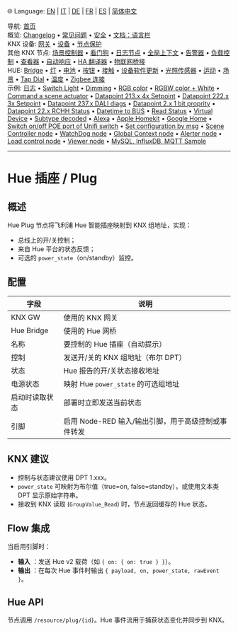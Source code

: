 🌐 Language: [EN](https://supergiovane.github.io/node-red-contrib-knx-ultimate/wiki/HUE%20Plug) | [IT](https://supergiovane.github.io/node-red-contrib-knx-ultimate/wiki/it-HUE%20Plug) | [DE](https://supergiovane.github.io/node-red-contrib-knx-ultimate/wiki/de-HUE%20Plug) | [FR](https://supergiovane.github.io/node-red-contrib-knx-ultimate/wiki/fr-HUE%20Plug) | [ES](https://supergiovane.github.io/node-red-contrib-knx-ultimate/wiki/es-HUE%20Plug) | [简体中文](https://supergiovane.github.io/node-red-contrib-knx-ultimate/wiki/zh-CN-HUE%20Plug)
<!-- NAV START -->
导航: [首页](https://supergiovane.github.io/node-red-contrib-knx-ultimate/wiki/zh-CN-Home)  
概览: [Changelog](https://github.com/Supergiovane/node-red-contrib-knx-ultimate/blob/master/CHANGELOG.md) • [常见问题](https://supergiovane.github.io/node-red-contrib-knx-ultimate/wiki/zh-CN-FAQ-Troubleshoot) • [安全](https://supergiovane.github.io/node-red-contrib-knx-ultimate/wiki/zh-CN-SECURITY) • [文档：语言栏](https://supergiovane.github.io/node-red-contrib-knx-ultimate/wiki/zh-CN-Docs-Language-Bar)  
KNX 设备: [网关](https://supergiovane.github.io/node-red-contrib-knx-ultimate/wiki/zh-CN-Gateway-configuration) • [设备](https://supergiovane.github.io/node-red-contrib-knx-ultimate/wiki/zh-CN-Device) • [节点保护](https://supergiovane.github.io/node-red-contrib-knx-ultimate/wiki/zh-CN-Protections)  
其他 KNX 节点: [场景控制器](https://supergiovane.github.io/node-red-contrib-knx-ultimate/wiki/zh-CN-SceneController-Configuration) • [看门狗](https://supergiovane.github.io/node-red-contrib-knx-ultimate/wiki/zh-CN-WatchDog-Configuration) • [日志节点](https://supergiovane.github.io/node-red-contrib-knx-ultimate/wiki/zh-CN-Logger-Configuration) • [全局上下文](https://supergiovane.github.io/node-red-contrib-knx-ultimate/wiki/zh-CN-GlobalVariable) • [告警器](https://supergiovane.github.io/node-red-contrib-knx-ultimate/wiki/zh-CN-Alerter-Configuration) • [负载控制](https://supergiovane.github.io/node-red-contrib-knx-ultimate/wiki/zh-CN-LoadControl-Configuration) • [查看器](https://supergiovane.github.io/node-red-contrib-knx-ultimate/wiki/zh-CN-knxUltimateViewer) • [自动响应](https://supergiovane.github.io/node-red-contrib-knx-ultimate/wiki/zh-CN-KNXAutoResponder) • [HA 翻译器](https://supergiovane.github.io/node-red-contrib-knx-ultimate/wiki/zh-CN-HATranslator) • [物联网桥接](https://supergiovane.github.io/node-red-contrib-knx-ultimate/wiki/zh-CN-IoT-Bridge-Configuration)  
HUE: [Bridge](https://supergiovane.github.io/node-red-contrib-knx-ultimate/wiki/zh-CN-HUE%20Bridge%20configuration) • [灯](https://supergiovane.github.io/node-red-contrib-knx-ultimate/wiki/zh-CN-HUE%20Light) • [电池](https://supergiovane.github.io/node-red-contrib-knx-ultimate/wiki/zh-CN-HUE%20Battery) • [按钮](https://supergiovane.github.io/node-red-contrib-knx-ultimate/wiki/zh-CN-HUE%20Button) • [接触](https://supergiovane.github.io/node-red-contrib-knx-ultimate/wiki/zh-CN-HUE%20Contact%20sensor) • [设备软件更新](https://supergiovane.github.io/node-red-contrib-knx-ultimate/wiki/zh-CN-HUE%20Device%20software%20update) • [光照传感器](https://supergiovane.github.io/node-red-contrib-knx-ultimate/wiki/zh-CN-HUE%20Light%20sensor) • [运动](https://supergiovane.github.io/node-red-contrib-knx-ultimate/wiki/zh-CN-HUE%20Motion) • [场景](https://supergiovane.github.io/node-red-contrib-knx-ultimate/wiki/zh-CN-HUE%20Scene) • [Tap Dial](https://supergiovane.github.io/node-red-contrib-knx-ultimate/wiki/zh-CN-HUE%20Tapdial) • [温度](https://supergiovane.github.io/node-red-contrib-knx-ultimate/wiki/zh-CN-HUE%20Temperature%20sensor) • [Zigbee 连接](https://supergiovane.github.io/node-red-contrib-knx-ultimate/wiki/zh-CN-HUE%20Zigbee%20connectivity)  
示例: [日志](https://supergiovane.github.io/node-red-contrib-knx-ultimate/wiki/zh-CN-Logger-Sample) • [Switch Light](https://supergiovane.github.io/node-red-contrib-knx-ultimate/wiki/-Sample---Switch-light) • [Dimming](https://supergiovane.github.io/node-red-contrib-knx-ultimate/wiki/-Sample---Dimming) • [RGB color](https://supergiovane.github.io/node-red-contrib-knx-ultimate/wiki/-Sample---RGB-Color) • [RGBW color + White](https://supergiovane.github.io/node-red-contrib-knx-ultimate/wiki/-Sample---RGBW-Color-plus-White) • [Command a scene actuator](https://supergiovane.github.io/node-red-contrib-knx-ultimate/wiki/-Sample---Control-a-scene-actuator) • [Datapoint 213.x 4x Setpoint](https://supergiovane.github.io/node-red-contrib-knx-ultimate/wiki/-Sample---DPT213) • [Datapoint 222.x 3x Setpoint](https://supergiovane.github.io/node-red-contrib-knx-ultimate/wiki/-Sample---DPT222) • [Datapoint 237.x DALI diags](https://supergiovane.github.io/node-red-contrib-knx-ultimate/wiki/-Sample---DPT237) • [Datapoint 2.x 1 bit proprity](https://supergiovane.github.io/node-red-contrib-knx-ultimate/wiki/-Sample---DPT2) • [Datapoint 22.x RCHH Status](https://supergiovane.github.io/node-red-contrib-knx-ultimate/wiki/-Sample---DPT22) • [Datetime to BUS](https://supergiovane.github.io/node-red-contrib-knx-ultimate/wiki/-Sample---DateTime-to-BUS) • [Read Status](https://supergiovane.github.io/node-red-contrib-knx-ultimate/wiki/-Sample---Read-value-from-Device) • [Virtual Device](https://supergiovane.github.io/node-red-contrib-knx-ultimate/wiki/-Sample---Virtual-Device) • [Subtype decoded](https://supergiovane.github.io/node-red-contrib-knx-ultimate/wiki/-Sample---Subtype) • [Alexa](https://supergiovane.github.io/node-red-contrib-knx-ultimate/wiki/-Sample---Alexa) • [Apple Homekit](https://supergiovane.github.io/node-red-contrib-knx-ultimate/wiki/-Sample---Apple-Homekit) • [Google Home](https://supergiovane.github.io/node-red-contrib-knx-ultimate/wiki/-Sample---Google-Assistant) • [Switch on/off POE port of Unifi switch](https://supergiovane.github.io/node-red-contrib-knx-ultimate/wiki/-Sample---UnifiPOE) • [Set configuration by msg](https://supergiovane.github.io/node-red-contrib-knx-ultimate/wiki/-Sample-setConfig) • [Scene Controller node](https://supergiovane.github.io/node-red-contrib-knx-ultimate/wiki/Sample-Scene-Node) • [WatchDog node](https://supergiovane.github.io/node-red-contrib-knx-ultimate/wiki/-Sample---WatchDog) • [Global Context node](https://supergiovane.github.io/node-red-contrib-knx-ultimate/wiki/SampleGlobalContextNode) • [Alerter node](https://supergiovane.github.io/node-red-contrib-knx-ultimate/wiki/SampleAlerter) • [Load control node](https://supergiovane.github.io/node-red-contrib-knx-ultimate/wiki/SampleLoadControl) • [Viewer node](https://supergiovane.github.io/node-red-contrib-knx-ultimate/wiki/knxUltimateViewer) • [MySQL, InfluxDB, MQTT Sample](https://supergiovane.github.io/node-red-contrib-knx-ultimate/wiki/Sample-KNX2MQTT-KNX2MySQL-KNX2InfluxDB)
<!-- NAV END -->
---

# Hue 插座 / Plug

## 概述

Hue Plug 节点将飞利浦 Hue 智能插座映射到 KNX 组地址，实现：

- 总线上的开/关控制；
- 来自 Hue 平台的状态反馈；
- 可选的 `power_state`（on/standby）监控。

## 配置

|字段|说明|
|--|--|
| KNX GW | 使用的 KNX 网关 |
| Hue Bridge | 使用的 Hue 网桥 |
| 名称 | 要控制的 Hue 插座（自动提示） |
| 控制 | 发送开/关的 KNX 组地址（布尔 DPT） |
| 状态 | Hue 报告的开/关状态接收地址 |
| 电源状态 | 映射 Hue `power_state` 的可选组地址 |
| 启动时读取状态 | 部署时立即发送当前状态 |
| 引脚 | 启用 Node-RED 输入/输出引脚，用于高级控制或事件转发 |

## KNX 建议

- 控制与状态建议使用 DPT 1.xxx。
- `power_state` 可映射为布尔值（true=on, false=standby），或使用文本类 DPT 显示原始字符串。
- 接收到 KNX 读取 (`GroupValue_Read`) 时，节点返回缓存的 Hue 状态。

## Flow 集成

当启用引脚时：

- **输入** ：发送 Hue v2 载荷（如 `{ on: { on: true } }`）。
- **输出** ：在每次 Hue 事件时输出 `{ payload, on, power_state, rawEvent }`。

## Hue API

节点调用 `/resource/plug/{id}`。Hue 事件流用于捕获状态变化并同步到 KNX。